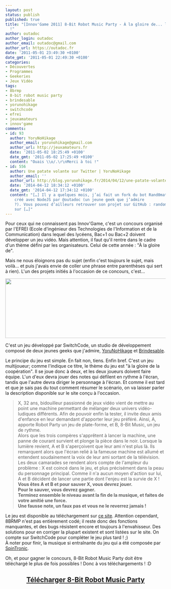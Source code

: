 ```yaml
---
layout: post
status: publish
published: true
title: "[Innov'Game 2011] 8-Bit Robot Music Party - À la gloire de... la coop'
  !"
author: outadoc
author_login: outadoc
author_email: outadoc@gmail.com
author_url: https://outadoc.fr
date: '2011-05-01 23:49:30 +0100'
date_gmt: '2011-05-01 22:49:30 +0100'
categories:
- Découvertes
- Programmes
- Geekeries
- Jeux Vidéo
tags:
- 8brmp
- 8-bit robot music party
- brindesable
- yorunohikage
- switchcode
- efrei
- jeuxamateurs
- innov'game
comments:
- id: 93
  author: YoruNoHikage
  author_email: yorunohikage@gmail.com
  author_url: http://jeuxamateurs.fr
  date: '2011-05-02 18:25:49 +0100'
  date_gmt: '2011-05-02 17:25:49 +0100'
  content: "Ouais \\o/.\r\nMerci à toi !"
- id: 556
  author: Une patate volante sur Twitter | YoruNoHikage
  author_email: ''
  author_url: http://blog.yorunohikage.fr/2014/04/12/une-patate-volante-sur-twitter/
  date: '2014-04-12 18:34:12 +0100'
  date_gmt: '2014-04-12 17:34:12 +0100'
  content: "[…] Il y a quelques mois, j’ai fait un fork du bot Rand0matic
    créé avec NodeJS par @outadoc (un jeune geek que j’admire
    ?). Vous pouvez d’ailleurs retrouver son projet sur GitHub : randomatic-twitter-node
    sur […]"
---
```

<p>Pour ceux qui ne connaissent pas Innov'Game, c'est un concours organisé par l'EFREI (Ecole d'ingénieur des Technologies de l'Information et de la Communication) dans lequel des lycéens, Bac+1 ou Bac+2 doivent développer un jeu vidéo. Mais attention, il faut qu'il rentre dans le cadre d'un thème défini par les organisateurs. Celui de cette année : "À la gloire de".</p>
<p>Mais ne nous éloignons pas du sujet (enfin c'est toujours le sujet, mais voilà... et puis j'avais envie de coller une phrase entre parenthèses qui sert à rien). L'un des projets initiés à l'occasion de ce concours, c'est...</p>
<p><a href="https://outadoc.fr/wp-content/uploads/2011/05/logo1.png"><img class="aligncenter size-full wp-image-437" title="logo" src="https://outadoc.fr/wp-content/uploads/2011/05/logo1.png" alt="" width="545" height="187" /></a></p>
<p>C'est un jeu développé par SwitchCode, un studio de développement composé de deux jeunes geeks que j'admire, <a href="http://twitter.com/YoruNoHikage">YoruNoHikage</a> et <a href="http://twitter.com/Brindesable">Brindesable</a>.</p>
<p>Le principe du jeu est simple. En fait non, tiens. Enfin bref. C'est un jeu multijoueur; comme l'indique ce titre, le thème du jeu est "à la gloire de la coopération". Il se joue donc à deux, et les deux joueurs doivent faire équipe. L'un d'eux devra jouer des notes qui défilent en rythme à l'écran, tandis que l'autre devra diriger le personnage à l'écran. Et comme il est tard et que je sais pas du tout comment résumer le scénario, on va laisser parler la description disponible sur le site conçu à l'occasion.</p>
<blockquote><p>X, 32 ans, bidouilleur passionné de jeux vidéo vient de mettre au point une machine permettant de mélanger deux univers vidéo-ludiques différents. Afin de pouvoir enfin la tester, il invite deux amis d'enfance en leur demandant d'apporter leur jeu préféré. Ainsi, A, apporte Robot Party un jeu de plate-forme, et B, 8-Bit Music, un jeu de rythme.<br />
Alors que les trois compères s'apprêtent à lancer la machine, une panne de courant survient et plonge la pièce dans le noir. Lorsque la lumière revient, A et B s'aperçoivent que leur ami n'est plus là. Ils remarquent alors que l'écran relié à la fameuse machine est allumé et entendent soudainement la voix de leur ami sortant de la télévision. Les deux camarades se rendent alors compte de l'ampleur du problème : X est coincé dans le jeu, et plus précisément dans la peau du personnage principal. Comme il n'a aucun moyen d'action sur lui, A et B décident de lancer une partie dont l'enjeu est la survie de X !<br />
<strong>Vous êtes A et B et pour sauver X, vous devrez jouer.<br />
Pour le sauver, vous devrez gagner.<br />
Terminez ensemble le niveau avant la fin de la musique, et faites de votre amitié une force.<br />
Une fausse note, un faux pas et vous ne le reverrez jamais !</strong></p></blockquote>
<p>Le jeu est disponible au téléchargement sur <a href="http://innovgame.efrei.fr/concours/rendu/2011/SwitchCode/index.html#">ce site</a>. Attention cependant, 8BRMP n'est pas entièrement codé; il reste donc des fonctions manquantes, et des bugs résistent encore et toujours à l'envahisseur. Des solutions pour en corriger la plupart existent et sont listées sur le site. On compte sur SwitchCode pour compléter le jeu plus tard ! ;)<br />
À noter pour finir, la musique si entraînante du jeu qui a été composée par <a href="http://spintronic.fr/">SpinTronic</a>.</p>
<p>Oh, et pour gagner le concours, 8-Bit Robot Music Party doit être téléchargé le plus de fois possibles ! Donc à vos téléchargements ! :D</p>
<h2 style="text-align: center;"><a href="http://innovgame.efrei.fr/concours/rendu/2011/SwitchCode/data/8RMP.rar">Télécharger 8-Bit Robot Music Party</a></h2>
